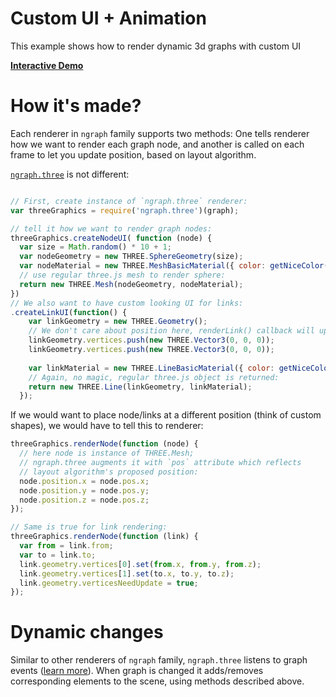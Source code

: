 # Custom UI + Animation

This example shows how to render dynamic 3d graphs with custom UI

[**Interactive Demo**](http://anvaka.github.io/ngraph/examples/three.js/Dynamic/index.html)

# How it's made?

Each renderer in `ngraph` family supports two methods: One tells renderer how we want to render each graph node, and another is called on each frame to let you update position, based on layout algorithm.

[`ngraph.three`](https://github.com/anvaka/ngraph.three) is not different:
``` js

// First, create instance of `ngraph.three` renderer:
var threeGraphics = require('ngraph.three')(graph);

// tell it how we want to render graph nodes:
threeGraphics.createNodeUI( function (node) {
  var size = Math.random() * 10 + 1;
  var nodeGeometry = new THREE.SphereGeometry(size);
  var nodeMaterial = new THREE.MeshBasicMaterial({ color: getNiceColor() });
  // use regular three.js mesh to render sphere:
  return new THREE.Mesh(nodeGeometry, nodeMaterial);
})
// We also want to have custom looking UI for links:
.createLinkUI(function() {
    var linkGeometry = new THREE.Geometry();
    // We don't care about position here, renderLink() callback will update it
    linkGeometry.vertices.push(new THREE.Vector3(0, 0, 0));
    linkGeometry.vertices.push(new THREE.Vector3(0, 0, 0));
    
    var linkMaterial = new THREE.LineBasicMaterial({ color: getNiceColor() });
    // Again, no magic, regular three.js object is returned:
    return new THREE.Line(linkGeometry, linkMaterial);
  });
```

If we would want to place node/links at a different position (think of custom shapes), we would have to tell this to renderer:

``` js
threeGraphics.renderNode(function (node) {
  // here node is instance of THREE.Mesh;
  // ngraph.three augments it with `pos` attribute which reflects
  // layout algorithm's proposed position:
  node.position.x = node.pos.x;
  node.position.y = node.pos.y;
  node.position.z = node.pos.z;
});

// Same is true for link rendering:
threeGraphics.renderNode(function (link) {
  var from = link.from;
  var to = link.to;
  link.geometry.vertices[0].set(from.x, from.y, from.z);
  link.geometry.vertices[1].set(to.x, to.y, to.z);
  link.geometry.verticesNeedUpdate = true;
});
```

# Dynamic changes
Similar to other renderers of `ngraph` family, `ngraph.three` listens to graph events ([learn more](https://github.com/anvaka/ngraph.graph#listening-to-events)). When graph is changed it adds/removes corresponding elements to the scene, using methods described above.
